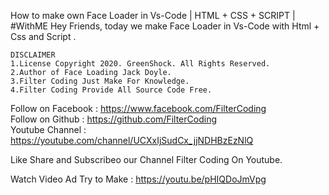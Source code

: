How to make own Face Loader in Vs-Code | HTML + CSS + SCRIPT | #WithME
Hey Friends,
today we make Face Loader in Vs-Code with Html + Css and Script .
~~~~~~~~~~~~~~~~~~~~~~~~~~~~~~~~~~~~~~~~~~~~~~
DISCLAIMER
1.License Copyright 2020. GreenShock. All Rights Reserved.
2.Author of Face Loading Jack Doyle.
3.Filter Coding Just Make For Knowledge.
4.Filter Coding Provide All Source Code Free.
~~~~~~~~~~~~~~~~~~~~~~~~~~~~~~~~~~~~~~~~~~~~~~
Follow on Facebook : https://www.facebook.com/FilterCoding                                                
Follow on Github : https://github.com/FilterCoding                                                                 
Youtube Channel :  https://youtube.com/channel/UCXxIjSudCx_jjNDHBzEzNlQ

Like Share and Subscribeo our Channel
Filter Coding On Youtube.

Watch Video Ad Try to Make : https://youtu.be/pHIQDoJmVpg
